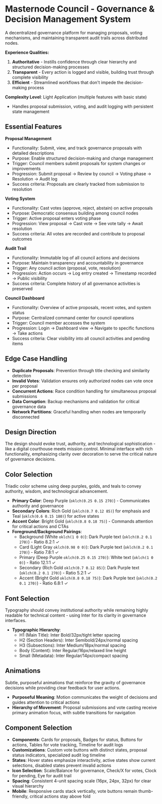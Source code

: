 # Masternode Council - Governance & Decision Management System

A decentralized governance platform for managing proposals, voting mechanisms, and maintaining transparent audit trails across distributed nodes.

**Experience Qualities:**
1. **Authoritative** - Instills confidence through clear hierarchy and structured decision-making processes
2. **Transparent** - Every action is logged and visible, building trust through complete visibility  
3. **Efficient** - Streamlined workflows that don't impede the decision-making process

**Complexity Level**: Light Application (multiple features with basic state)
- Handles proposal submission, voting, and audit logging with persistent state management

## Essential Features

**Proposal Management**
- Functionality: Submit, view, and track governance proposals with detailed descriptions
- Purpose: Enable structured decision-making and change management
- Trigger: Council members submit proposals for system changes or improvements
- Progression: Submit proposal → Review by council → Voting phase → Resolution → Audit log
- Success criteria: Proposals are clearly tracked from submission to resolution

**Voting System**  
- Functionality: Cast votes (approve, reject, abstain) on active proposals
- Purpose: Democratic consensus building among council nodes
- Trigger: Active proposal enters voting phase
- Progression: View proposal → Cast vote → See vote tally → Await resolution
- Success criteria: All votes are recorded and contribute to proposal outcomes

**Audit Trail**
- Functionality: Immutable log of all council actions and decisions
- Purpose: Maintain transparency and accountability in governance
- Trigger: Any council action (proposal, vote, resolution)
- Progression: Action occurs → Log entry created → Timestamp recorded → Public visibility
- Success criteria: Complete history of all governance activities is preserved

**Council Dashboard**
- Functionality: Overview of active proposals, recent votes, and system status
- Purpose: Centralized command center for council operations
- Trigger: Council member accesses the system
- Progression: Login → Dashboard view → Navigate to specific functions → Take actions
- Success criteria: Clear visibility into all council activities and pending items

## Edge Case Handling

- **Duplicate Proposals**: Prevention through title checking and similarity detection
- **Invalid Votes**: Validation ensures only authorized nodes can vote once per proposal
- **Concurrent Actions**: Race condition handling for simultaneous proposal submissions
- **Data Corruption**: Backup mechanisms and validation for critical governance data
- **Network Partitions**: Graceful handling when nodes are temporarily disconnected

## Design Direction

The design should evoke trust, authority, and technological sophistication - like a digital courthouse meets mission control. Minimal interface with rich functionality, emphasizing clarity over decoration to serve the critical nature of governance decisions.

## Color Selection

Triadic color scheme using deep purples, golds, and teals to convey authority, wisdom, and technological advancement.

- **Primary Color**: Deep Purple (`oklch(0.25 0.15 270)`) - Communicates authority and governance
- **Secondary Colors**: Rich Gold (`oklch(0.7 0.12 85)`) for emphasis and Teal (`oklch(0.6 0.15 180)`) for active states  
- **Accent Color**: Bright Gold (`oklch(0.8 0.18 75)`) - Commands attention for critical actions and CTAs
- **Foreground/Background Pairings**:
  - Background (White `oklch(1 0 0)`): Dark Purple text (`oklch(0.2 0.1 270)`) - Ratio 8.2:1 ✓
  - Card (Light Gray `oklch(0.98 0 0)`): Dark Purple text (`oklch(0.2 0.1 270)`) - Ratio 7.8:1 ✓
  - Primary (Deep Purple `oklch(0.25 0.15 270)`): White text (`oklch(1 0 0)`) - Ratio 12.1:1 ✓
  - Secondary (Rich Gold `oklch(0.7 0.12 85)`): Dark Purple text (`oklch(0.2 0.1 270)`) - Ratio 5.2:1 ✓
  - Accent (Bright Gold `oklch(0.8 0.18 75)`): Dark Purple text (`oklch(0.2 0.1 270)`) - Ratio 6.8:1 ✓

## Font Selection

Typography should convey institutional authority while remaining highly readable for technical content - using Inter for its clarity in governance interfaces.

- **Typographic Hierarchy**:
  - H1 (Main Title): Inter Bold/32px/tight letter spacing
  - H2 (Section Headers): Inter Semibold/24px/normal spacing  
  - H3 (Subsections): Inter Medium/18px/normal spacing
  - Body (Content): Inter Regular/16px/relaxed line height
  - Small (Metadata): Inter Regular/14px/compact spacing

## Animations

Subtle, purposeful animations that reinforce the gravity of governance decisions while providing clear feedback for user actions.

- **Purposeful Meaning**: Motion communicates the weight of decisions and guides attention to critical actions
- **Hierarchy of Movement**: Proposal submissions and vote casting receive primary animation focus, with subtle transitions for navigation

## Component Selection

- **Components**: Cards for proposals, Badges for status, Buttons for actions, Tables for vote tracking, Timeline for audit logs
- **Customizations**: Custom vote buttons with distinct states, proposal status indicators, specialized audit log timeline
- **States**: Hover states emphasize interactivity, active states show current selections, disabled states prevent invalid actions
- **Icon Selection**: Scale/Balance for governance, Check/X for votes, Clock for pending, Eye for audit trail
- **Spacing**: Consistent 4-unit spacing scale (16px, 24px, 32px) for clear visual hierarchy
- **Mobile**: Responsive cards stack vertically, vote buttons remain thumb-friendly, critical actions stay above fold